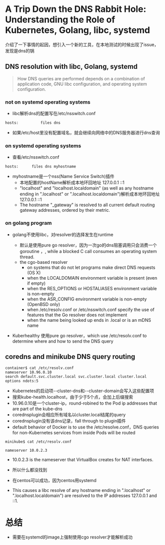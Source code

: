 # A Trip Down the DNS Rabbit Hole: Understanding the Role of Kubernetes, Golang, libc, systemd
介绍了一下事情的起因，想引入一个新的工具，在本地测试的时候出现了issue，发现是dns的锅
## DNS resolution with libc, Golang, systemd

 > How DNS queries are performed depends on a combination of application code, GNU libc configuration, and operating system configuration.

### not  on systemd operating systems
- libc解析dns的配置写在/etc/nsswitch.conf
```
hosts:          files dns
```
- 如果/etc/host里没有配置域名，就会继续向网络中的DNS服务器进行dns查询

###  on systemd operating systems
- 查看/etc/nsswitch.conf
```
hosts:      files dns myhostname
```
- myhostname是一个nss(Name Service Switch)插件
  - 本地配置的hostName解析成本地环回地址  127.0.0.1  ::1
  - "localhost" and "localhost.localdomain" (as well as any hostname ending in ".localhost" or ".localhost.localdomain")解析成本地环回地址  127.0.0.1  ::1
  - The hostname "_gateway" is resolved to all current default routing gateway addresses, ordered by their metric. 
  
 ### on golang program
 - golang不使用libc，对resolver的选择发生在runtime
    - 默认是使用pure go resolver，因为一次go的dns阻塞调用只会消费一个goroutine ，, while a blocked C call consumes an operating system thread. 
    - the cgo-based resolver
      - on systems that do not let programs make direct DNS requests (OS X)
      - when the LOCALDOMAIN environment variable is present (even if empty)
      - when the RES_OPTIONS or HOSTALIASES environment variable is non-empty
      - when the ASR_CONFIG environment variable is non-empty (OpenBSD only)
      - when /etc/resolv.conf or /etc/nsswitch.conf specify the use of features that the Go resolver does not implement
      - when the name being looked up ends in .local or is an mDNS name
      
- Kuberhealthy 使用pure go resolver，which use /etc/resolv.conf to determine where and how to send the DNS query


## coredns and minikube DNS query routing
```
container$ cat /etc/resolv.conf
nameserver 10.96.0.10
search default.svc.cluster.local svc.cluster.local cluster.local
options ndots:5
```
- Kubernetes的启动项--cluster-dns和--cluster-domain会写入这些配置项
- 搜索kube-health.localhost，由于少于5个点，会加上后缀搜索
- 10.96.0.10是一个cluster-ip，round-robined to the Pod ip addresses that are part of the kube-dns
- corednsplugin会相应所有域名以cluster.local结尾的query
- corednsplugin没有该dns记录，fall through to plugin插件
- default behavior of Docker is to use the /etc/resolve.conf，DNS queries for non-Kubernetes services from inside Pods will be routed
```
minikube$ cat /etc/resolv.conf

nameserver 10.0.2.3
```
- 10.0.2.3 is the nameserver that VirtualBox creates for NAT interfaces.
- 所以什么都没找到

- 在centos可以成功，因为centos用systemd
- This causes a libc resolve of any hostname ending in ".localhost" or ".localhost.localdomain") are resolved to the IP addresses 127.0.0.1 and ::1.
# 总结
- 需要在systemd的image上强制使用cgo resolver才能解析成功
